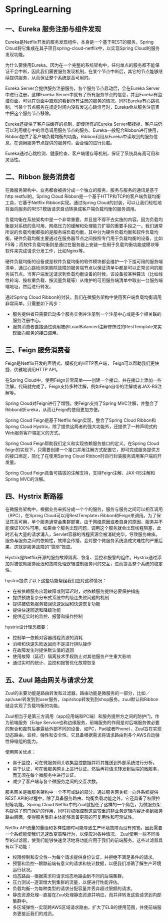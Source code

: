 # **SpringLearning**

## 一、Eureka 服务注册与组件发现

Eureka是Netflix开发的服务发现组件，本身是一个基于REST的服务。Spring Cloud将它集成在其子项目spring-cloud-netflix中，以实现Spring Cloud的服务发现功能。
	
为什么要使用Eureka，因为在一个完整的系统架构中，任何单点的服务都不能保证不会中断，因此我们需要服务发现机制，在某个节点中断后，其它的节点能够继续提供服务，从而保证整个系统是高可用的。
	
Eureka Server会提供服务注册服务，各个服务节点启动后，会在Eureka Server中进行注册，这样Eureka Server中就有了所有服务节点的信息，并且Eureka有监控页面，可以在页面中直观的看到所有注册的服务的情况。同时Eureka有心跳机制，当某个节点服务在规定时间内没有发送心跳信号时，Eureka会从服务注册表中把这个服务节点移除。

Eureka还提供了客户端缓存的机制，即使所有的Eureka Server都挂掉，客户端仍可以利用缓存中的信息调用服务节点的服务。Eureka一般配合Ribbon进行使用，Ribbon提供了客户端负载均衡的功能，Ribbon利用从Eureka中读取到的服务信息，在调用服务节点提供的服务时，会合理的进行负载。

Eureka通过心跳检测、健康检查、客户端缓存等机制，保证了系统具有高可用和灵活性。


## 二、Ribbon 服务消费者

在微服务架构中，业务都会被拆分成一个独立的服务，服务与服务的通讯是基于http restful的。Spring Cloud Ribbon是一个基于HTTP和TCP的客户端负载均衡工具，它基于Netflix Ribbon实现。通过Spring Cloud的封装，可以让我们轻松地将面向服务的REST模版请求自动转换成客户端负载均衡的服务调用。

负载均衡在系统架构中是一个非常重要，并且是不得不去实施的内容。因为负载均衡是对系统的高可用、网络压力的缓解和处理能力扩容的重要手段之一。我们通常所说的负载均衡都指的是服务端负载均衡，其中分为硬件负载均衡和软件负载均衡。硬件负载均衡主要通过在服务器节点之间按照专门用于负载均衡的设备，比如F5等；而软件负载均衡则是通过在服务器上安装一些用于负载均衡功能或模块等软件来完成请求分发工作，比如Nginx等。

硬件负载均衡的设备或是软件负载均衡的软件模块都会维护一个下挂可用的服务端清单，通过心跳检测来剔除故障的服务端节点以保证清单中都是可以正常访问的服务端节点。当客户端发送请求到负载均衡设备的时候，该设备按某种算法（比如线性轮询、按权重负载、按流量负载等）从维护的可用服务端清单中取出一台服务端端地址，然后进行转发。

通过Spring Cloud Ribbon的封装，我们在微服务架构中使用客户端负载均衡调用非常简单，只需要如下两步：       
- 服务提供者只需要启动多个服务实例并注册到一个注册中心或是多个相关联的服务注册中心。        
- 服务消费者直接通过调用被@LoadBalanced注解修饰过的RestTemplate来实现面向服务的接口调用。


## 三、Feign 服务消费者

Feign是Netflix开发的声明式、模板化的HTTP客户端， Feign可以帮助我们更快捷、优雅地调用HTTP API。

在Spring Cloud中，使用Feign非常简单——创建一个接口，并在接口上添加一些注解，代码就完成了。Feign支持多种注解，例如Feign自带的注解或者JAX-RS注解等。

Spring Cloud对Feign进行了增强，使Feign支持了Spring MVC注解，并整合了Ribbon和Eureka，从而让Feign的使用更加方便。

Spring Cloud Feign是基于Netflix feign实现，整合了Spring Cloud Ribbon和Spring Cloud Hystrix，除了提供这两者的强大功能外，还提供了一种声明式的Web服务客户端定义的方式。

Spring Cloud Feign帮助我们定义和实现依赖服务接口的定义。在Spring Cloud feign的实现下，只需要创建一个接口并用注解方式配置它，即可完成服务提供方的接口绑定，简化了在使用Spring Cloud Ribbon时自行封装服务调用客户端的开发量。

Spring Cloud Feign具备可插拔的注解支持，支持Feign注解、JAX-RS注解和Spring MVC的注解。


## 四、Hystrix 断路器

在微服务架构中，根据业务来拆分成一个个的服务，服务与服务之间可以相互调用（RPC），在Spring Cloud可以用RestTemplate+Ribbon和Feign来调用。为了保证其高可用，单个服务通常会集群部署。由于网络原因或者自身的原因，服务并不能保证100%可用，如果单个服务出现问题，调用这个服务就会出现线程阻塞，此时若有大量的请求涌入，Servlet容器的线程资源会被消耗完毕，导致服务瘫痪。服务与服务之间的依赖性，故障会传播，会对整个微服务系统造成灾难性的严重后果，这就是服务故障的“雪崩”效应。

Hystrix是Netflix开源的服务故障隔离、恢复、监控和报警的组件。Hystrix通过添加对被依赖服务延迟和故障处理逻辑控制服务间的交互，进而提高整个系统的稳定性。

hystrix提供了以下这些功能帮组我们应对这种情况：
- 在被依赖服务出现故障或则延迟时，对依赖服务提供必要保护措施
- 提供预防复杂分布式系统中的级连失败问题的机制
- 提供被依赖服务错误快速返回和快速恢复功能
- 提供快速回退和降级功能
- 提供近实时的监控、报警和操作控制

hystrix设计理念概要：
- 控制单一依赖对容器线程资源的消耗
- 消峰和快速失败返回而不是进行排队操作
- 在故障发生时提供默认值的返回
- 使用故障（延迟）隔离技术手段防止对其他服务产生重大影响
- 通过实时的统计、监控和报警优化故障恢复


## 五、Zuul 路由网关与请求分发

Zuul的主要功能是路由转发和过滤器。路由功能是微服务的一部分，比如／api/user转发到到user服务，/api/shop转发到到shop服务。zuul默认和Ribbon结合实现了负载均衡的功能。

Zuul相当于是第三方调用（app应用端和PC端）和服务提供方之间的防护门。作为前端服务（Edge Service也称边缘服务，前端服务的作用是对后端服务做必要的聚合和裁剪后暴露给外部不同的设备，如PC，Pad或者Phone），Zuul旨在实现动态路由，监控，弹性和安全性。它具备根据需求将请求路由到多个AWS自动弹性伸缩组的能力。

使用网关优点：
- 易于监控，可在微服务网关收集监控数据并将其推送到外部系统进行分析。
- 易于认证，可在微服务网关上进行认证。然后再将请求转发到后端的微服务，而无须在每个微服务中进行认证。
- 减少了客户端与各个微服务之间的交互次数。

服务网关是微服务架构中一个不可或缺的部分。通过服务网关统一向外系统提供REST API的过程中，除了具备服务路由、均衡负载功能之外，它还具备了权限控制等功能。Spring Cloud Netflix中的Zuul就担任了这样的一个角色，为微服务架构提供了前门保护的作用，同时将权限控制这些较重的非业务逻辑内容迁移到服务路由层面，使得服务集群主体能够具备更高的可复用性和可测试性。

Netflix API流量的量级和多样性随时可能导致生产环境故障而没有预警。因此需要一个系统能使我们迅速改变策略行为，以便应对各种情况。 Zuul使用一些不同类型的过滤器，使我们能够快速灵活地将功能应用于我们的前端服务。这些过滤器具有以下功能：
- 权限控制和安全性--为每个请求提供身份认证，并拒绝不满足条件的请求。
- 预警和监控--跟踪前端有意义的请求和统计数据，以便我们准确了解生产环境运行状况。
- 动态路由--根据需求将请求动态地路由到不同的后端集群。
- 压力测试--逐渐增大到集群的流量，以便进行性能评估。
- 负载均衡--为每种类型的请求分配容量并丢弃超过限额的请求。
- 静态资源处理--直接在Zuul处理静态资源并响应，而并非转发这些请求到内部集群中。
- 多区域弹性--实现跨AWS区域请求路由，扩大了ELB的使用范围，并使前端服务更接近我们的成员。



























